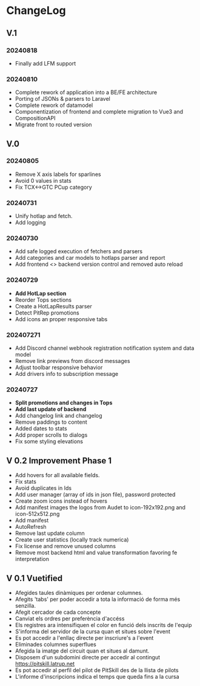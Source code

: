 # ChangeLog

## V.1

### 20240818

- Finally add LFM support

### 20240810

- Complete rework of application into a BE/FE architecture
- Porting of JSONs & parsers to Laravel
- Complete rework of datamodel
- Componentization of frontend and complete migration to Vue3 and CompositionAPI
- Migrate front to routed version

## V.0

### 20240805

- Remove X axis labels for sparlines
- Avoid 0 values in stats
- Fix TCX<->GTC PCup category

### 20240731

- Unify hotlap and fetch. 
- Add logging

### 20240730

- Add safe logged execution of fetchers and parsers
- Add categories and car models to hotlaps parser and report
- Add frontend <> backend version control and removed auto reload

### 20240729

- **Add HotLap section**
- Reorder Tops sections
- Create a HotLapResults parser
- Detect PitRep promotions
- Add icons an proper responsive tabs

### 202407271

- Add Discord channel webhook registration notification system and data model
- Remove link previews from discord messages
- Adjust toolbar responsive behavior
- Add drivers info to subscription message

### 20240727

- **Split promotions and changes in Tops**
- **Add last update of backend**
- Add changelog link and changelog
- Remove paddings to content
- Added dates to stats
- Add proper scrolls to dialogs
- Fix some styling elevations


## V 0.2 Improvement Phase 1

- Add hovers for all available fields.
- Fix stats
- Avoid duplicates in Ids
- Add user manager (array of ids in json file), password protected
- Create zoom icons instead of hovers
- Add manifest images the logos from Audet to icon-192x192.png and icon-512x512.png
- Add manifest
- AutoRefresh
- Remove last update column
- Create user statistics (locally track numerica)
- Fix license and remove unused columns
- Remove most backend html and value transformation favoring fe interpretation


## V 0.1 Vuetified

- Afegides taules dinàmiques per ordenar columnes.
- Afegits 'tabs' per poder accedir a tota la informació de forma més senzilla.
- Afegit cercador de cada concepte
- Canviat els ordres per preferència d'accéss
- Els registres ara intensifiquen el color en funció dels inscrits de l'equip
- S'informa del servidor de la cursa quan et situes sobre l'event
- Es pot accedir a l'enllaç directe per inscriure's a l'event
- Eliminades columnes superflues
- Afegida la imatge del circuit quan et situes al damunt.
- Disposem d'un subdomini directe per accedir al contingut https://pitskill.latrup.net
- Es pot accedir al perfil del pilot de PitSkill des de la llista de pilots
- L'informe d'inscripcions indica el temps que queda fins a la cursa

